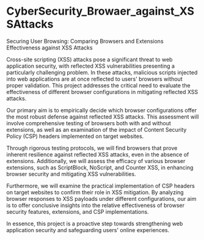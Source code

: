 # CyberSecurity_Browaer_against_XSSAttacks
Securing User Browsing: Comparing Browsers and Extensions Effectiveness against XSS Attacks

Cross-site scripting (XSS) attacks pose a significant threat to web application security, with reflected XSS vulnerabilities presenting a
particularly challenging problem. In these attacks, malicious scripts injected into web applications are at once reflected to users'
browsers without proper validation. This project addresses the critical need to evaluate the effectiveness of different browser
configurations in mitigating reflected XSS attacks.

Our primary aim is to empirically decide which browser configurations offer the most robust defense against reflected XSS attacks.
This assessment will involve comprehensive testing of browsers both with and without extensions, as well as an examination of the
impact of Content Security Policy (CSP) headers implemented on target websites.

Through rigorous testing protocols, we will find browsers that prove inherent resilience against reflected XSS attacks, even in the
absence of extensions. Additionally, we will assess the efficacy of various browser extensions, such as ScriptBlock, NoScript, and
Counter XSS, in enhancing browser security and mitigating XSS vulnerabilities.

Furthermore, we will examine the practical implementation of CSP headers on target websites to confirm their role in XSS mitigation.
By analyzing browser responses to XSS payloads under different configurations, our aim is to offer conclusive insights into the
relative effectiveness of browser security features, extensions, and CSP implementations.

In essence, this project is a proactive step towards strengthening web application security and safeguarding users' online experiences.

